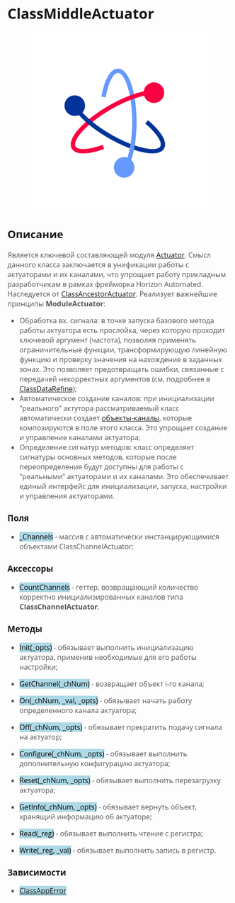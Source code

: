 <div style = "font-family: 'Open Sans', sans-serif; font-size: 16px">

# ClassMiddleActuator
<div style = "color: #555">
    <p align="center">
    <img src="./res/logo.png" width="400" title="hover text">
    </p>
</div>

## Описание
<div style = "color: #555">

Является ключевой составляющей модуля [Actuator](./README.md). Смысл данного класса заключается в унификации работы с актуаторами и их каналами, что упрощает работу прикладным разработчикам в рамках фрейморка Horizon Automated. Наследуется от [ClassAncestorActuator](./README_ANCESTOR.md).
Реализует важнейшие принципы **ModuleActuator**:
- Обработка вх. сигнала: в точке запуска базового метода работы актуатора есть прослойка, через которую проходит ключевой аргумент (частота), позволяя применять ограничительные функции, трансформирующую линейную функцию и проверку значения на нахождение в заданных зонах. Это позволяет предотвращать ошибки, связанные с передачей некорректных аргументов (см. подробнее в [ClassDataRefine](./README_DATA_REFINE.md#обработка-значений-с-датчика));
- Автоматическое создание каналов: при инициализации "реального" актутора рассматриваемый класс автоматически создает [объекты-каналы](./README_CHANNEL.md), которые композируются в поле этого класса. Это упрощает создание и управление каналами актуатора;
- Определение сигнатур методов: класс определяет сигнатуры основных методов, которые после переопределения будут доступны для работы с "реальными" актуаторами и их каналами. Это обеспечивает единый интерфейс для инициализации, запуска, настройки и управления актуаторами.
</div>

### Поля
<div style = "color: #555">

- <mark style="background-color: lightblue">_Channels</mark> - массив с автоматически инстанцирующимися объектами ClassChannelActuator;
</div>

### Аксессоры
<div style = "color: #555">

- <mark style="background-color: lightblue">CountChannels</mark> - геттер, возвращающий количество корректно инициализированных каналов типа **ClassChannelActuator**.
</div>

### Методы
<div style = "color: #555">

- <mark style="background-color: lightblue">Init(_opts)</mark> - обязывает выполнить инициализацию актуатора, применив необходимые для его работы настройки;

- <mark style="background-color: lightblue">GetChannel(_chNum)</mark> - возвращает объект i-го канала;
- <mark style="background-color: lightblue">On(_chNum, _val, _opts)</mark> - обязывает начать работу определенного канала актуатора;
- <mark style="background-color: lightblue">Off(_chNum, _opts)</mark> - обязывает прекратить подачу сигнала на актуатор;
- <mark style="background-color: lightblue">Configure(_chNum, _opts)</mark> - обязывает выполнить дополнительную конфигурацию актуатора;
- <mark style="background-color: lightblue">Reset(_chNum, _opts)</mark> - обязывает выполнить перезагрузку актуатора;
- <mark style="background-color: lightblue">GetInfo(_chNum, _opts)</mark> - обязывает вернуть объект, хранящий информацию об актуаторе;
- <mark style="background-color: lightblue">Read(_reg)</mark> - обязывает выполнить чтение с регистра;
- <mark style="background-color: lightblue">Write(_reg, _val)</mark> - обязывает выполнить запись в регистр.
</div>

### Зависимости
<div style = "color: #555">

- <mark style="background-color: lightblue">[ClassAppError](https://github.com/Konkery/ModuleAppError/blob/main/README.md)</mark>
</div>

</div>